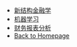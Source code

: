 - [新结构金融学](/Courses_in_SUSTech/新结构金融学/README.md)
- [机器学习](/Courses_in_SUSTech/机器学习/README.md)
- [财务报表分析](/Courses_in_SUSTech/财务报表分析/README.md)
- [Back to Homepage](README.md)